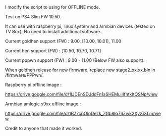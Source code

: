 I modify the script to using for OFFLINE mode.

Test on PS4 Slim FW 10.50.

It can use with raspberry pi, linux system and armbian devices (tested on TV Box).
No need to install additional software.

Current goldhen support (FW) : 9.00, [10.00, 10.01], 11.00

Current hen support     (FW) : [10.50, 10.70, 10.71]

Current pppwn support   (FW) : 9.00 - 11.00 (Below FW also support).

When goldhen release for new firmware, replace new stage2_xx.xx.bin in /firmware/PPPwn/.

Raspberry pi offline image :

https://drive.google.com/file/d/1lJDEnSDJddFn1aSHEMuiIIfhtkltQSNp/view

Armbian amlogic s9xx offline image :

https://drive.google.com/file/d/1B77cpOlqDezk_ZGb8Iq76Zwk2XyXiXLm/view

Credit to anyone that made it worked.
